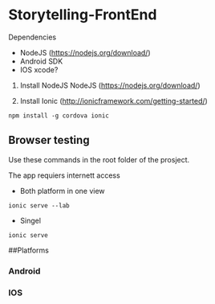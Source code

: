 # Storytelling-FrontEnd


Dependencies

* NodeJS (https://nodejs.org/download/)
* Android SDK
* IOS xcode?


1. Install NodeJS NodeJS (https://nodejs.org/download/)

2. Install Ionic (http://ionicframework.com/getting-started/) 

  ```npm install -g cordova ionic```
  
  
## Browser testing

Use these commands in the root folder of the prosject.

The app requiers internett access

* Both platform in one view

 ```ionic serve --lab```
 
* Singel

 ```ionic serve ```

##Platforms
  
  
### Android


### IOS
  
  
